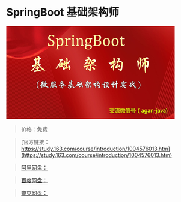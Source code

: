 # SpringBoot 基础架构师

![img](../../../assets/study163/free/dd2ca71d885348558bb3d634bd13f02f.jpeg)

> 价格：免费

> [官方链接：https://study.163.com/course/introduction/1004576013.htm](https://study.163.com/course/introduction/1004576013.htm)

> [阿里网盘：]()

> [百度网盘：]()

> [夸克网盘：]()
